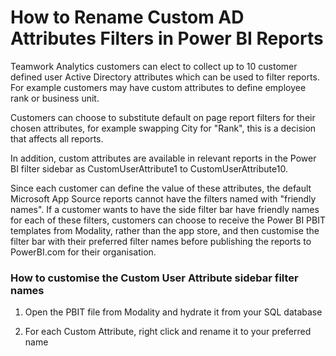 How to Rename Custom AD Attributes Filters in Power BI Reports
========================

Teamwork Analytics customers can elect to collect up to 10 customer defined user Active Directory attributes which can be used to filter reports. For example customers may have custom attributes to define employee rank or business unit.

Customers can choose to substitute default on page report filters for their chosen attributes, for example swapping City for "Rank", this is a decision that affects all reports.

In addition, custom attributes are available in relevant reports in the Power BI filter sidebar as CustomUserAttribute1 to CustomUserAttribute10.

Since each customer can define the value of these attributes, the default Microsoft App Source reports cannot have the filters named with "friendly names". If a customer wants to have the side filter bar have friendly names for each of these filters, customers can choose to receive the Power BI PBIT templates from Modality, rather than the app store, and then customise the filter bar with their preferred filter names before publishing the reports to PowerBI.com for their organisation.

### How to customise the Custom User Attribute sidebar filter names 

1) Open the PBIT file from Modality and hydrate it from your SQL database

2) For each Custom Attribute, right click and rename it to your preferred name

